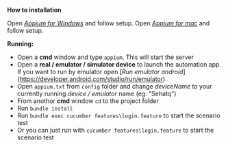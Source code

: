 **How to installation**

Open [_Appium for Windows_](https://github.com/appium/appium/blob/master/docs/en/appium-setup/running-on-windows.md) and follow setup.
Open [_Appium for mac_](https://gist.github.com/maggiesavovska/d2d47345c92fdf70ed4ec10ebb34c170) and follow setup.

**Running:**

* Open a **cmd** window and type `appium`. This will start the server
* Open a **real / emulator / simulator device** to launch the automation app. If you want to run by emulator open [_Run emulator android_] (https://developer.android.com/studio/run/emulator)
* Open `appium.txt` from `config` folder and change _deviceName_ to your currently running _device / emulator_ name (eg: "Sehatq")
* From anothor **cmd** window `cd` to the project folder
* Run `bundle install`
* Run `bundle exec cucumber features\login.feature` to start the scenario test
* Or you can just run with `cucumber features\login.feature` to start the scenario test